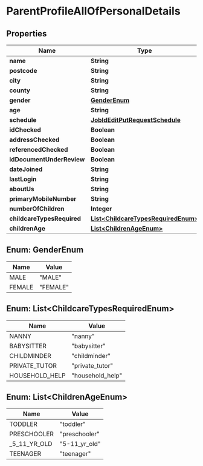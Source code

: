 

# ParentProfileAllOfPersonalDetails


## Properties

| Name | Type | Description | Notes |
|------------ | ------------- | ------------- | -------------|
|**name** | **String** |  |  [optional] |
|**postcode** | **String** |  |  [optional] |
|**city** | **String** |  |  [optional] |
|**county** | **String** |  |  [optional] |
|**gender** | [**GenderEnum**](#GenderEnum) |  |  [optional] |
|**age** | **String** |  |  [optional] |
|**schedule** | [**JobIdEditPutRequestSchedule**](JobIdEditPutRequestSchedule.md) |  |  [optional] |
|**idChecked** | **Boolean** |  |  [optional] |
|**addressChecked** | **Boolean** |  |  [optional] |
|**referencedChecked** | **Boolean** |  |  [optional] |
|**idDocumentUnderReview** | **Boolean** |  |  [optional] |
|**dateJoined** | **String** |  |  [optional] |
|**lastLogin** | **String** |  |  [optional] |
|**aboutUs** | **String** |  |  [optional] |
|**primaryMobileNumber** | **String** |  |  [optional] |
|**numberOfChildren** | **Integer** |  |  [optional] |
|**childcareTypesRequired** | [**List&lt;ChildcareTypesRequiredEnum&gt;**](#List&lt;ChildcareTypesRequiredEnum&gt;) |  |  [optional] |
|**childrenAge** | [**List&lt;ChildrenAgeEnum&gt;**](#List&lt;ChildrenAgeEnum&gt;) |  |  [optional] |



## Enum: GenderEnum

| Name | Value |
|---- | -----|
| MALE | &quot;MALE&quot; |
| FEMALE | &quot;FEMALE&quot; |



## Enum: List&lt;ChildcareTypesRequiredEnum&gt;

| Name | Value |
|---- | -----|
| NANNY | &quot;nanny&quot; |
| BABYSITTER | &quot;babysitter&quot; |
| CHILDMINDER | &quot;childminder&quot; |
| PRIVATE_TUTOR | &quot;private_tutor&quot; |
| HOUSEHOLD_HELP | &quot;household_help&quot; |



## Enum: List&lt;ChildrenAgeEnum&gt;

| Name | Value |
|---- | -----|
| TODDLER | &quot;toddler&quot; |
| PRESCHOOLER | &quot;preschooler&quot; |
| _5_11_YR_OLD | &quot;5-11_yr_old&quot; |
| TEENAGER | &quot;teenager&quot; |




